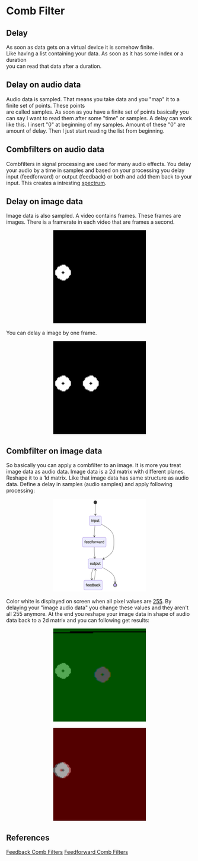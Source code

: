 # Comb Filter

## Delay

As soon as data gets on a virtual device it is somehow finite. \
Like having a list containing your data. As soon as it has some index or a duration \
you can read that data after a duration. 

## Delay on audio data

Audio data is sampled. That means you take data and you "map" it to a finite set of points. These points \
are called samples. As soon as you have a finite set of points basically you can say I want to read them after some "time" or samples.
A delay can work like this. I insert "0" at beginning of my samples. Amount of these "0" are amount of delay. 
Then I just start reading the list from beginning.

## Combfilters on audio data

Combfilters in signal processing are used for many audio effects. You delay your audio by a time in samples and based on your processing you delay input (feedforward) or output (feedback) or both and add them back to your input. This creates a intresting [spectrum](https://en.wikipedia.org/wiki/Comb_filter).


## Delay on image data

Image data is also sampled. A video contains frames. These frames are images. There is a framerate in each video that are frames a second. 
<p align="center">
<img src="Renders/circles.gif" width=250 height=250>
</p >

You can delay a image by one frame. 
<p align="center">
<img src="Renders/delay_image.gif" width=250 height=250>
</p >

## Combfilter on image data

So basically you can apply a combfilter to an image. It is more you treat image data as audio data. Image data is a 2d matrix with different planes. Reshape it to a 1d matrix. Like that image data has same structure as audio data.  Define a delay in samples (audio samples) and apply following processing: 
<p align="center">
<img src="Desc_images/signal_flow.png" width=250 height=250>
</p >

Color white is displayed on screen when all pixel values are [255](https://medium.com/@patelharsh7458/normalization-in-image-preprocessing-scaling-pixel-values-by-1-255-111b2fa496d4#:~:text=Pixel%20Value%20Range%3A,black%2C%20and%20255%20represents%20white.). By delaying your "image audio data" you change these values and they aren't all 255 anymore. At the end you reshape your image data in shape of audio data back to a 2d matrix and you can following get results:

<p align="center">
<img src="Renders/image_comb_filter.gif" width=250 height=250>
</p >



<p align="center">
<img src="Renders/image_rolling_comb_filter_v2.gif" width=250 height=250>
</p >


## References
[Feedback Comb Filters](https://ccrma.stanford.edu/~jos/waveguide/Feedback_Comb_Filters.html)
[Feedforward Comb Filters](https://ccrma.stanford.edu/~jos/waveguide/Feedforward_Comb_Filters.html)
